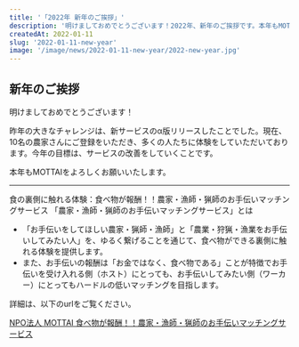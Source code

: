 ```yaml
---
title: '「2022年 新年のご挨拶」'
description: '明けましておめでとうございます！2022年、新年のご挨拶です。本年もMOTTAIをよろしくお願い致します。'
createdAt: 2022-01-11
slug: '2022-01-11-new-year'
image: '/image/news/2022-01-11-new-year/2022-new-year.jpg'
---
```


## 新年のご挨拶

明けましておめでとうございます！

昨年の大きなチャレンジは、新サービスのα版リリースしたことでした。現在、10名の農家さんにご登録をいただき、多くの人たちに体験をしていただいております。今年の目標は、サービスの改善をしていくことです。

本年もMOTTAIをよろしくお願いいたします。

---

食の裏側に触れる体験：食べ物が報酬！！農家・漁師・猟師のお手伝いマッチングサービス
「農家・漁師・猟師のお手伝いマッチングサービス」とは

- 「お手伝いをしてほしい農家・猟師・漁師」と「農業・狩猟・漁業をお手伝いしてみたい人」を、ゆるく繋げることを通じて、食べ物ができる裏側に触れる体験を提供します。
- また、お手伝いの報酬は「お金ではなく、食べ物である」ことが特徴でお手伝いを受け入れる側（ホスト）にとっても、お手伝いしてみたい側（ワーカー）にとってもハードルの低いマッチングを目指します。

詳細は、以下のurlをご覧ください。

[NPO法人 MOTTAI 食べ物が報酬！！農家・漁師・猟師のお手伝いマッチングサービス](https://npo-mottai.notion.site/npo-mottai/1fc8beacc6e143bbb80f34f071d59013)
